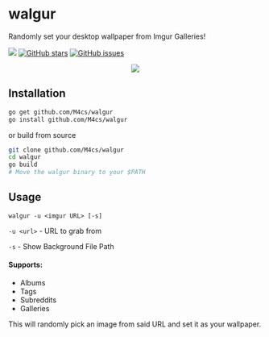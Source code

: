 # walgur
Randomly set your desktop wallpaper from Imgur Galleries!

<img src="https://goreportcard.com/badge/github.com/M4cs/walgur"> <a href="https://github.com/M4cs/walgur/stargazers"> <img alt="GitHub stars" src="https://img.shields.io/github/stars/M4cs/walgur"></a> <a href="https://github.com/M4cs/walgur/issues"> <img alt="GitHub issues" src="https://img.shields.io/github/issues/M4cs/walgur"></a>

<p align="center">
  <img src="https://raw.githubusercontent.com/M4cs/walgur/master/preview.gif">
  
</p>

## Installation

```bash
go get github.com/M4cs/walgur
go install github.com/M4cs/walgur
```

or build from source

```bash
git clone github.com/M4cs/walgur
cd walgur
go build
# Move the walgur binary to your $PATH
```

## Usage

```
walgur -u <imgur URL> [-s]
```

`-u <url>` - URL to grab from

`-s` - Show Background File Path

#### Supports:

- Albums
- Tags
- Subreddits
- Galleries

This will randomly pick an image from said URL and set it as your wallpaper.
